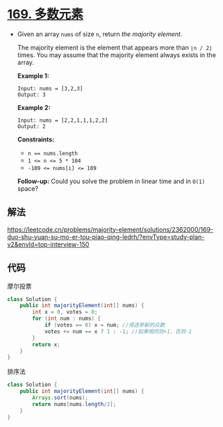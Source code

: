 # [169. 多数元素](https://leetcode.cn/problems/majority-element/)

- Given an array `nums` of size `n`, return *the majority element*.

  The majority element is the element that appears more than `⌊n / 2⌋` times. You may assume that the majority element always exists in the array.

   

  **Example 1:**

  ```
  Input: nums = [3,2,3]
  Output: 3
  ```
  
  **Example 2:**
  
  ```
  Input: nums = [2,2,1,1,1,2,2]
  Output: 2
  ```
  
   
  
  **Constraints:**

  - `n == nums.length`
  - `1 <= n <= 5 * 104`
  - `-109 <= nums[i] <= 109`

   

  **Follow-up:** Could you solve the problem in linear time and in `O(1)` space?

## 解法

https://leetcode.cn/problems/majority-element/solutions/2362000/169-duo-shu-yuan-su-mo-er-tou-piao-qing-ledrh/?envType=study-plan-v2&envId=top-interview-150

## 代码

摩尔投票

```java
class Solution {
    public int majorityElement(int[] nums) {
        int x = 0, votes = 0;
        for (int num : nums) {
            if (votes == 0) x = num; //得选举新的众数
            votes += num == x ? 1 : -1; //如果相同则+1，否则-1
        }
        return x;
    }
}
```

排序法

```java
class Solution {
    public int majorityElement(int[] nums) {
        Arrays.sort(nums);
        return nums[nums.length/2];
    }
}
```






